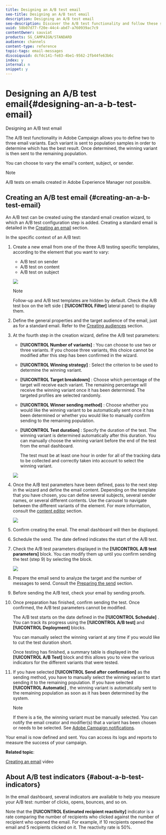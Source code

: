 ```yaml
---
title: Designing an A/B test email
seo-title: Designing an A/B test email
description: Designing an A/B test email
seo-description: Discover the A/B test functionality and follow these steps to create an email from an A/B test template in Adobe Campaign.
uuid: 58b07d77-f20e-44c4-abd7-a760939ac7c9
contentOwner: sauviat
products: SG_CAMPAIGN/STANDARD
audience: channels
content-type: reference
topic-tags: email-messages
discoiquuid: dcfdc141-fe83-4be1-9562-2fb44fe63b6c
index: y
internal: n
snippet: y
---
```


# Designing an A/B test email{#designing-an-a-b-test-email}

Designing an A/B test email

The A/B test functionality in Adobe Campaign allows you to define two to three email variants. Each variant is sent to population samples in order to determine which has the best result. Once determined, the winning variant is then sent to the remaining population.

You can choose to vary the email's content, subject, or sender.

>[!NOTE]
>
>A/B tests on emails created in Adobe Experience Manager not possible.

## Creating an A/B test email {#creating-an-a-b-test-email}

An A/B test can be created using the standard email creation wizard, to which an A/B test configuration step is added. Creating a standard email is detailed in the [Creating an email](../../channels/using/creating-an-email.md) section.

In the specific context of an A/B test:

1. Create a new email from one of the three A/B testing specific templates, according to the element that you want to vary:

    * A/B test on sender
    * A/B test on content
    * A/B test on subject

   ![](assets/create_ab_testing.png)

   >[!NOTE]
   >
   >Follow-up and A/B test templates are hidden by default. Check the A/B test box on the left side ( **[!UICONTROL Filter]** lateral panel) to display them.

1. Define the general properties and the target audience of the email, just as for a standard email. Refer to the [Creating audiences](../../audiences/using/creating-audiences.md) section.
1. At the fourth step in the creation wizard, define the A/B test parameters:

    * **[!UICONTROL Number of variants]** : You can choose to use two or three variants. If you choose three variants, this choice cannot be modified after this step has been confirmed in the wizard.
    * **[!UICONTROL Winning strategy]** : Select the criterion to be used to determine the winning variant.
    * **[!UICONTROL Target breakdown]** : Choose which percentage of the target will receive each variant. The remaining percentage will receive the winning variant once it has been determined. The targeted profiles are selected randomly.
    * **[!UICONTROL Winner sending method]** : Choose whether you would like the winning variant to be automatically sent once it has been determined or whether you would like to manually confirm sending to the remaining population.
    * **[!UICONTROL Test duration]** : Specify the duration of the test. The winning variant is determined automatically after this duration. You can manually choose the winning variant before the end of the test from the email dashboard.

      The test must be at least one hour in order for all of the tracking data to be collected and correctly taken into account to select the winning variant.

   ![](assets/ab_parameters.png)

1. Once the A/B test parameters have been defined, pass to the next step in the wizard and define the email content. Depending on the template that you have chosen, you can define several subjects, several sender names, or several different contents. Use the carousel to navigate between the different variants of the element. For more information, consult the [content editor](../../designing/using/about-email-content-design.md) section.

   ![](assets/create_ab_testing2.png)

1. Confirm creating the email. The email dashboard will then be displayed.
1. Schedule the send. The date defined indicates the start of the A/B test.
1. Check the A/B test parameters displayed in the **[!UICONTROL A/B test parameters]** block. You can modify them up until you confirm sending the test (step 9) by selecting the block.

   ![](assets/create_ab_testing3.png)

1. Prepare the email send to analyze the target and the number of messages to send. Consult the [Preparing the send](../../sending/using/preparing-the-send.md) section.
1. Before sending the A/B test, check your email by sending proofs.
1. Once preparation has finished, confirm sending the test. Once confirmed, the A/B test parameters cannot be modified.

   The A/B test starts on the date defined in the **[!UICONTROL Schedule]** . You can track its progress using the **[!UICONTROL A/B test]** and **[!UICONTROL Deployment]** blocks.

   You can manually select the winning variant at any time if you would like to cut the test duration short.

   Once testing has finished, a summary table is displayed in the **[!UICONTROL A/B Test]** block and this allows you to view the various indicators for the different variants that were tested.

1. If you have selected **[!UICONTROL Send after confirmation]** as the sending method, you have to manually select the winning variant to start sending it to the remaining population. If you have selected **[!UICONTROL Automatic]** , the winning variant is automatically sent to the remaining population as soon as it has been determined by the system.

   >[!NOTE]
   >
   >If there is a tie, the winning variant must be manually selected. You can notify the email creator and modifier(s) that a variant has been chosen or needs to be selected. See [Adobe Campaign notifications](../../administration/using/sending-internal-notifications.md).

Your email is now defined and sent. You can access its logs and reports to measure the success of your campaign.

**Related topic**:

[Creating an email](https://helpx.adobe.com/campaign/kt/acs/using/acs-create-email-from-homepage-feature-video-use.html) video

## About A/B test indicators {#about-a-b-test-indicators}

In the email dashboard, several indicators are available to help you measure your A/B test: number of clicks, opens, bounces, and so on.

Note that the **[!UICONTROL Estimated recipient reactivity]** indicator is a rate comparing the number of recipients who clicked against the number of recipient who opened the email. For example, if 10 recipients opened the email and 5 recipients clicked on it. The reactivity rate is 50%.
